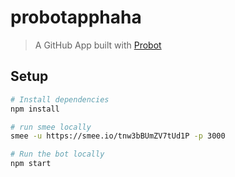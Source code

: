 # probotapphaha

> A GitHub App built with [Probot](https://github.com/probot/probot)

## Setup

```sh
# Install dependencies
npm install

# run smee locally
smee -u https://smee.io/tnw3bBUmZV7tUd1P -p 3000

# Run the bot locally
npm start

```
